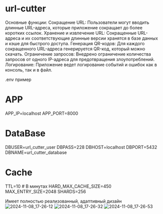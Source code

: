 # url-cutter

Основные функции:
Сокращение URL: Пользователи могут вводить длинные URL-адреса, которые приложение сокращает до более коротких ссылок.
Хранение и извлечение URL: Сокращенные URL-адреса и их соответствующие длинные версии хранятся в базе данных и кэше для быстрого доступа.
Генерация QR-кодов: Для каждого сокращенного URL-адреса генерируется QR-код, который можно скачать.
Ограничение запросов: Внедрено ограничение количества запросов от одного IP-адреса для предотвращения злоупотреблений.
Логирование: Приложение ведет логирование событий и ошибок как в консоль, так и в файл.

.env пример
# APP
APP_IP=localhost
APP_PORT=8000

# DataBase
DBUSER=url_cutter_user
DBPASS=228
DBHOST=localhost
DBPORT=5432
DBNAME=url_cutter_database

# Cache
TTL=10 # В минутах
HARD_MAX_CACHE_SIZE=450
MAX_ENTRY_SIZE=2048
SHARDS=256

Имеет полностью реализованный, адаптивный дизайн
![2024-11-08_17-26-12](https://github.com/user-attachments/assets/a6883da6-3595-481e-bf40-4a0aa9768437)
![2024-11-08_17-26-32](https://github.com/user-attachments/assets/b03b5305-9855-4c96-8487-cd0c9a24ccff)
![2024-11-08_17-26-53](https://github.com/user-attachments/assets/f3e0358e-b7c0-40cb-9b16-8fda053b51e1)
